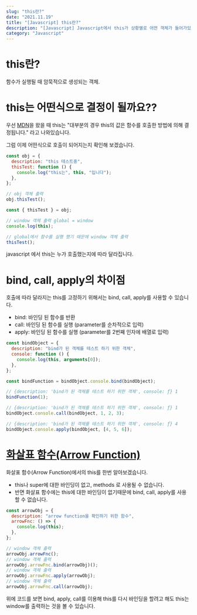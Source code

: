 ```yaml
---
slug: "this란?"
date: "2021.11.19"
title: "[Javascript] this란?"
description: "[Javascript] Javascript에서 this가 상황별로 어떤 객체가 들어가있는지 알 수 있다."
category: "Javascript"
---
```


# this란?

함수가 실행될 때 암묵적으로 생성되는 객체.

# this는 어떤식으로 결정이 될까요??

우선 [MDN](https://developer.mozilla.org/ko/docs/Web/JavaScript/Reference/Operators/this)을 왔을 때 this는 "대부분의 경우 this의 값은 함수를 호출한 방법에 의해 결정됩니다." 라고 나와있습니다.

그럼 이제 어떤식으로 호출이 되어지는지 확인해 보겠습니다.

```javascript
const obj = {
  description: "this 테스트중",
  thisTest: function () {
    console.log("this는", this, "입니다");
  },
};

// obj 객체 출력
obj.thisTest();

const { thisTest } = obj;

// window 객체 출력 global = window
console.log(this);

// global에서 함수를 실행 했기 때문에 window 객체 출력
thisTest();
```

javascript 에서 this는 누가 호출했는지에 따라 달라집니다.

# bind, call, apply의 차이점

호출에 따라 달라지는 this를 고정하기 위해서는 bind, call, apply를 사용할 수 있습니다.

- bind: 바인딩 된 함수를 반환
- call: 바인딩 된 함수를 실행 (parameter를 순차적으로 입력)
- apply: 바인딩 된 함수를 실행 (parameter를 2번째 인자에 배열로 입력)

```javascript
const bindObject = {
  description: "bind가 된 객체를 테스트 하기 위한 객체",
  console: function () {
    console.log(this, arguments[0]);
  },
};

const bindFunction = bindObject.console.bind(bindObject);

// {description: 'bind가 된 객체를 테스트 하기 위한 객체', console: ƒ} 1
bindFunction(1);

// {description: 'bind가 된 객체를 테스트 하기 위한 객체', console: ƒ} 1
bindObject.console.call(bindObject, 1, 2, 3);

// {description: 'bind가 된 객체를 테스트 하기 위한 객체', console: ƒ} 4
bindObject.console.apply(bindObject, [4, 5, 6]);
```

# [화살표 함수(Arrow Function)](https://developer.mozilla.org/ko/docs/Web/JavaScript/Reference/Functions/Arrow_functions)

화살표 함수(Arrow Function)에서의 this를 한번 알아보겠습니다.

- this나 super에 대한 바인딩이 없고, methods 로 사용될 수 없습니다.
- 반면 화살표 함수에는 this에 대한 바인딩이 없기때문에 bind, call, apply를 사용할 수 없습니다.

```javascript
const arrowObj = {
  description: "arrow function을 확인하기 위한 함수",
  arrowFnc: () => {
    console.log(this);
  },
};

// window 객체 출력
arrowObj.arrowFnc();
// window 객체 출력
arrowObj.arrowFnc.bind(arrowObj)();
// window 객체 출력
arrowObj.arrowFnc.apply(arrowObj);
// window 객체 출력
arrowObj.arrowFnc.call(arrowObj);
```

위에 코드를 보면 bind, apply, call를 이용해 this를 다시 바인딩을 할려고 해도 this는 window를 출력하는 것을 볼 수 있습니다.
